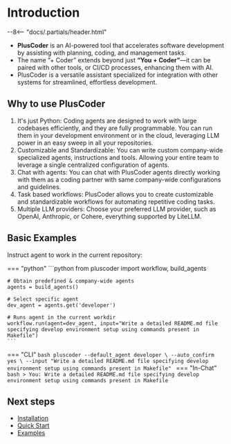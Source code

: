 # Introduction

--8<-- "docs/.partials/header.html"

* **PlusCoder** is an AI-powered tool that accelerates software development by assisting with planning, coding, and management tasks.
* The name ”+ Coder” extends beyond just **“You + Coder”**—it can be paired with other tools, or CI/CD processes, enhancing them with AI.
* PlusCoder is a versatile assistant specialized for integration with other systems for streamlined, effortless development.


## Why to use PlusCoder

1. It's just Python: Coding agents are designed to work with large codebases efficiently, and they are fully programmable. You can run them in your development environment or in the cloud, leveraging LLM power in an easy sweep in all your repositories.
2. Customizable and Standardizable: You can write custom company-wide specialized agents, instructions and tools. Allowing your entire team to leverage a single centralized configuration of agents.
3. Chat with agents: You can chat with PlusCoder agents directly working with them as a coding partner with same company-wide configurations and guidelines.
4. Task based workflows: PlusCoder allows you to create customizable and standardizable workflows for automating repetitive coding tasks.
5. Multiple LLM providers: Choose your preferred LLM provider, such as OpenAI, Anthropic, or Cohere, everything supported by LiteLLM.


## Basic Examples

Instruct agent to work in the current repository:


=== "python"
    ```python
    from pluscoder import workflow, build_agents

    # Obtain predefined & company-wide agents
    agents = build_agents()

    # Select specific agent
    dev_agent = agents.get('developer')

    # Runs agent in the current workdir
    workflow.run(agent=dev_agent, input="Write a detailed README.md file specifying develop environment setup using commands present in Makefile")
    ```
=== "CLI"
    ```bash
    pluscoder --default_agent developer \
    --auto_confirm yes \
    --input "Write a detailed README.md file specifying develop environment setup using commands present in Makefile"
    ```
=== "In-Chat"
    ```bash
    > You: Write a detailed README.md file specifying develop environment setup using commands present in Makefile
    ```

## Next steps
- [Installation](installation.md)
- [Quick Start](quick_start.md)
- [Examples](examples/index.md)